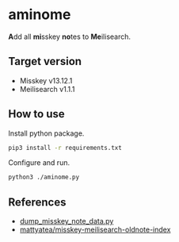 # aminome

**A**dd all **mi**sskey **no**tes to **Me**ilisearch.

## Target version

- Misskey v13.12.1
- Meilisearch v1.1.1

## How to use

Install python package.

```sh
pip3 install -r requirements.txt
```

Configure and run.

```sh
python3 ./aminome.py
```

## References

- [dump_misskey_note_data.py](https://gist.github.com/CyberRex0/d481c4c2be6dc47fee4b50cefadf2074)
- [mattyatea/misskey-meilisearch-oldnote-index](https://github.com/mattyatea/misskey-meilisearch-oldnote-index)
